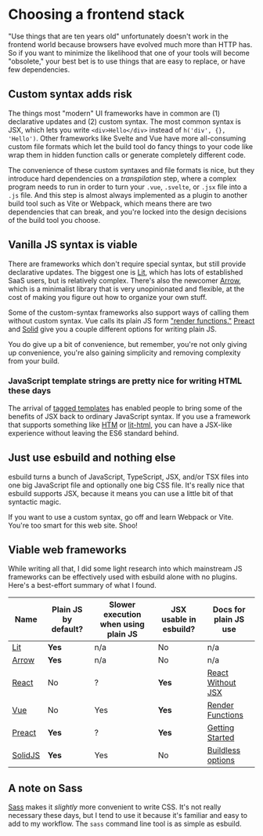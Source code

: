 # Choosing a frontend stack

"Use things that are ten years old" unfortunately doesn't work in the frontend world because browsers have evolved much more than HTTP has. So if you want to minimize the likelihood that one of your tools will become "obsolete," your best bet is to use things that are easy to replace, or have few dependencies.

## Custom syntax adds risk

The things most "modern" UI frameworks have in common are (1) declarative updates and (2) custom syntax. The most common syntax is JSX, which lets you write `<div>Hello</div>` instead of `h('div', {}, 'Hello')`. Other frameworks like Svelte and Vue have more all-consuming custom file formats which let the build tool do fancy things to your code like wrap them in hidden function calls or generate completely different code.

The convenience of these custom syntaxes and file formats is nice, but they introduce hard dependencies on a _transpilation_ step, where a complex program needs to run in order to turn your `.vue`, `.svelte`, or `.jsx` file into a `.js` file. And this step is almost always implemented as a plugin to another build tool such as Vite or Webpack, which means there are two dependencies that can break, and you're locked into the design decisions of the build tool you choose.

## Vanilla JS syntax is viable

There are frameworks which don't require special syntax, but still provide declarative updates. The biggest one is [Lit](https://lit.dev/), which has lots of established SaaS users, but is relatively complex. There's also the newcomer [Arrow](https://www.arrow-js.com/), which is a minimalist library that is very unopinionated and flexible, at the cost of making you figure out how to organize your own stuff.

Some of the custom-syntax frameworks also support ways of calling them without custom syntax. Vue calls its plain JS form ["render functions."](https://vuejs.org/guide/extras/render-function.html) [Preact](https://preactjs.com/guide/v10/getting-started/) and [Solid](https://www.solidjs.com/guides/getting-started#buildless-options) give you a couple different options for writing plain JS.

You do give up a bit of convenience, but remember, you're not only giving up convenience, you're also gaining simplicity and removing complexity from your build.

### JavaScript template strings are pretty nice for writing HTML these days

The arrival of [tagged templates](https://developer.mozilla.org/en-US/docs/Web/JavaScript/Reference/Template_literals#tagged_templates) has enabled people to bring some of the benefits of JSX back to ordinary JavaScript syntax. If you use a framework that supports something like [HTM](https://github.com/developit/htm) or [lit-html](https://lit.dev/docs/libraries/standalone-templates/), you can have a JSX-like experience without leaving the ES6 standard behind.

## Just use esbuild and nothing else

esbuild turns a bunch of JavaScript, TypeScript, JSX, and/or TSX files into one big JavaScript file and optionally one big CSS file. It's really nice that esbuild supports JSX, because it means you can use a little bit of that syntactic magic.

If you want to use a custom syntax, go off and learn Webpack or Vite. You're too smart for this web site. Shoo!

## Viable web frameworks

While writing all that, I did some light research into which mainstream JS frameworks can be effectively used with esbuild alone with no plugins. Here's a best-effort summary of what I found.

| Name                             | Plain JS by default? | Slower execution when using plain JS | JSX usable in esbuild? | Docs for plain JS use                                                                 |
| -------------------------------- | -------------------- | ------------------------------------ | ---------------------- | ------------------------------------------------------------------------------------- |
| [Lit](https://lit.dev/)          | **Yes**              | n/a                                  | No                     | n/a                                                                                   |
| [Arrow](https://arrow-js.com/)   | **Yes**              | n/a                                  | No                     | n/a                                                                                   |
| [React](https://arrow-js.com/)   | No                   | ?                                    | **Yes**                | [React Without JSX](https://legacy.reactjs.org/docs/react-without-jsx.html)           |
| [Vue](https://vuejs.org/)        | No                   | Yes                                  | **Yes**                | [Render Functions](https://vuejs.org/guide/extras/render-function.html)               |
| [Preact](https://preactjs.com/)  | **Yes**              | ?                                    | **Yes**                | [Getting Started](https://preactjs.com/guide/v10/getting-started/)                    |
| [SolidJS](https://preactjs.com/) | **Yes**              | Yes                                  | No                     | [Buildless options](https://www.solidjs.com/guides/getting-started#buildless-options) |

## A note on Sass

[Sass](https://sass-lang.com/) makes it _slightly_ more convenient to write CSS. It's not really necessary these days, but I tend to use it because it's familiar and easy to add to my workflow. The `sass` command line tool is as simple as esbuild.
